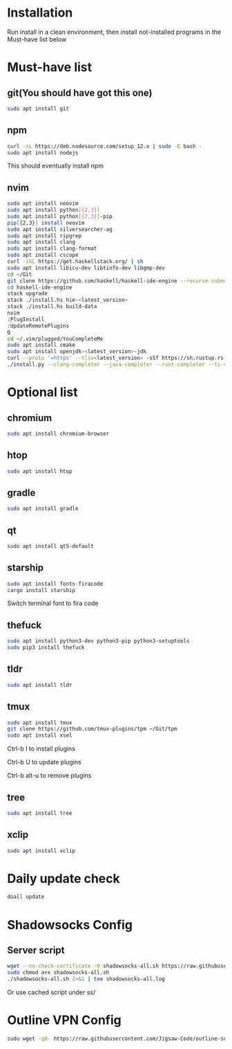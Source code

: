 # Installation

Run install in a clean environment, then install not-installed programs in the Must-have list below

# Must-have list

## git(You should have got this one)

```bash
sudo apt install git
```

## npm

```bash
curl -sL https://deb.nodesource.com/setup_12.x | sudo -E bash -
sudo apt install nodejs
```
This should eventually install npm

## nvim

```bash
sudo apt install neovim
sudo apt install python[{2,3}]
sudo apt install python[{2,3}]-pip
pip[{2,3}] install neovim
sudo apt install silversearcher-ag
sudo apt install ripgrep
sudo apt install clang
sudo apt install clang-format
sudo apt install cscope
curl -sSL https://get.haskellstack.org/ | sh
sudo apt install libicu-dev libtinfo-dev libgmp-dev
cd ~/Git
git clone https://github.com/haskell/haskell-ide-engine --recurse-submodules
cd haskell-ide-engine
stack upgrade
stack ./install.hs hie-<latest_version>
stack ./install.hs build-data
nvim
:PlugInstall
:UpdateRemotePlugins
Q
cd ~/.vim/plugged/YouCompleteMe
sudo apt install cmake
sudo apt install openjdk-<latest_version>-jdk
curl --proto '=https' --tlsv<latest_version> -sSf https://sh.rustup.rs | sh
./install.py --clang-completer --java-completer --rust-completer --ts-completer
```

# Optional list

## chromium

```bash
sudo apt install chromium-browser
```

## htop

```bash
sudo apt install htop
```

## gradle

```bash
sudo apt install gradle
```

## qt

```bash
sudo apt install qt5-default
```

## starship

```bash
sudo apt install fonts-firacode
cargo install starship
```
Switch terminal font to fira code

## thefuck

```bash
sudo apt install python3-dev python3-pip python3-setuptools
sudo pip3 install thefuck
```

## tldr

```bash
sudo apt install tldr
```

## tmux

```bash
sudo apt install tmux
git clone https://github.com/tmux-plugins/tpm ~/Git/tpm
sudo apt install xsel
```

Ctrl-b I to install plugins

Ctrl-b U to update plugins

Ctrl-b alt-u to remove plugins

## tree

```bash
sudo apt install tree
```

## xclip

```bash
sudo apt install xclip
```

# Daily update check

```bash
doall update
```

# Shadowsocks Config

## Server script

```bash
wget --no-check-certificate -O shadowsocks-all.sh https://raw.githubusercontent.com/teddysun/shadowsocks_install/master/shadowsocks-all.sh
sudo chmod a+x shadowsocks-all.sh
./shadowsocks-all.sh 2>&1 | tee shadowsocks-all.log
```

Or use cached script under ss/

# Outline VPN Config

```bash
sudo wget -qO- https://raw.githubusercontent.com/Jigsaw-Code/outline-server/master/src/server_manager/install_scripts/install_server.sh | bash
```
